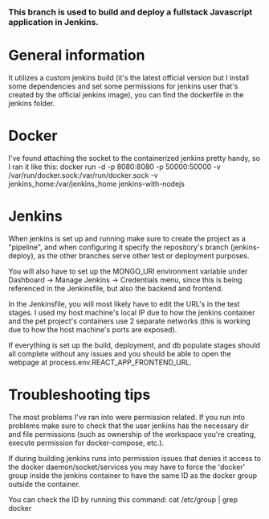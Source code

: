 ### This branch is used to build and deploy a fullstack Javascript application in Jenkins.

# General information

It utilizes a custom jenkins build (it's the latest official version but I install some dependencies and set some permissions for jenkins user that's created by the official jenkins image), you can find the dockerfile in the jenkins folder.


# Docker

I've found attaching the socket to the containerized jenkins pretty handy, so I ran it like this: docker run -d -p 8080:8080 -p 50000:50000 -v /var/run/docker.sock:/var/run/docker.sock -v jenkins_home:/var/jenkins_home jenkins-with-nodejs


# Jenkins 

When jenkins is set up and running make sure to create the project as a "pipeline", and when configuring it specify the repository's branch (jenkins-deploy), as the other branches serve other test or deployment purposes.

You will also have to set up the MONGO_URI environment variable under Dashboard -> Manage Jenkins -> Credentials menu, since this is being referenced in the Jenkinsfile, but also the backend and frontend.

In the Jenkinsfile, you will most likely have to edit the URL's in the test stages. I used my host machine's local IP due to how the jenkins container and the pet project's containers use 2 separate networks (this is working due to how the host machine's ports are exposed).

If everything is set up the build, deployment, and db populate stages should all complete without any issues and you should be able to open the webpage at process.env.REACT_APP_FRONTEND_URL.


# Troubleshooting tips

The most problems I've ran into were permission related. If you run into problems make sure to check that the user jenkins has the necessary dir and file permissions (such as ownership of the workspace you're creating, execute permission for docker-compose, etc.).

If during building jenkins runs into permission issues that denies it access to the docker daemon/socket/services you may have to force the 'docker' group inside the jenkins container to have the same ID as the docker group outside the container.

You can check the ID by running this command: cat /etc/group | grep docker
